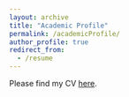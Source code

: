 ```yaml
---
layout: archive
title: "Academic Profile"
permalink: /academicProfile/
author_profile: true
redirect_from:
  - /resume
---
```

Please find my CV [here](/files/resume_1page.pdf).
